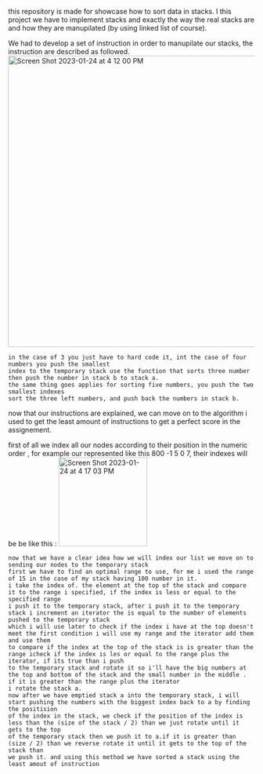 this repository is made for showcase how to sort data in stacks. I this project we have to implement stacks and exactly the way the real stacks
are and how they are manupilated (by using linked list of course).

We had to develop a set of instruction in order to manupilate our stacks, the instruction are described as followed.
<img width="594" alt="Screen Shot 2023-01-24 at 4 12 00 PM" src="https://user-images.githubusercontent.com/91577008/214332051-734b2650-efaf-4b01-af71-114bfee59b5f.png">
  
	in the case of 3 you just have to hard code it, int the case of four numbers you push the smallest 
	index to the temporary stack use the function that sorts three number then push the number in stack b to stack a.
	the same thing goes applies for sorting five numbers, you push the two smallest indexes
	sort the three left numbers, and push back the numbers in stack b.
	
  now that our instructions are explained, we can move on to the algorithm i used to get the least amount of instructions to get a perfect score 
  in the assignement.
  
  first of all we index all our nodes according to their position in the numeric order , for example our represented like this 800 -1 5 0 7, their indexes will be be like this : 
<img width="181" alt="Screen Shot 2023-01-24 at 4 17 03 PM" src="https://user-images.githubusercontent.com/91577008/214333137-2e97360b-8d9d-43d2-8d00-dd85760c74b3.png">

	now that we have a clear idea how we will index our list we move on to sending our nodes to the temporary stack
	first we have to find an optimal range to use, for me i used the range of 15 in the case of my stack having 100 number in it.
	i take the index of. the element at the top of the stack and compare it to the range i specified, if the index is less or equal to the specified range
	i push it to the temporary stack, after i push it to the temporary stack i increment an iterator the is equal to the number of elements pushed to the temporary stack
	which i will use later to check if the index i have at the top doesn't meet the first condition i will use my range and the iterator add them and use them
	to compare if the index at the top of the stack is is greater than the  range icheck if the index is les or equal to the range plus the iterator, if its true than i push 
	to the temporary stack and rotate it so i'll have the big numbers at the top and bottom of the stack and the small number in the middle . if it is greater than the range plus the iterator
	i rotate the stack a.
	now after we have emptied stack a into the temporary stack, i will start pushing the numbers with the biggest index back to a by finding the positision
	of the index in the stack, we check if the position of the index is less than the (size of the stack / 2) than we just rotate until it gets to the top
	of the temporary stack then we push it to a.if it is greater than (size / 2) than we reverse rotate it until it gets to the top of the stack than
	we push it. and using this method we have sorted a stack using the least amout of instruction
